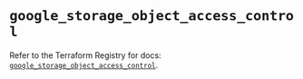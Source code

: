 # `google_storage_object_access_control`

Refer to the Terraform Registry for docs: [`google_storage_object_access_control`](https://registry.terraform.io/providers/drfaust92/google/4.16.4/docs/resources/storage_object_access_control).
